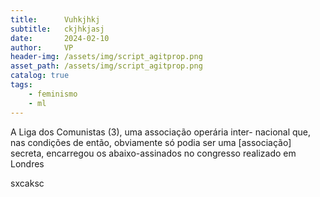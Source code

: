 ```yaml
---
title:      Vuhkjhkj
subtitle:   ckjhkjasj
date:       2024-02-10
author:     VP
header-img: /assets/img/script_agitprop.png
asset_path: /assets/img/script_agitprop.png
catalog: true
tags:
    - feminismo
    - ml
---
```


A Liga dos Comunistas (3), uma associação operária inter-
nacional que, nas condições de então, obviamente só podia ser
uma [associação] secreta, encarregou os abaixo-assinados no
congresso realizado em Londres


sxcaksc

